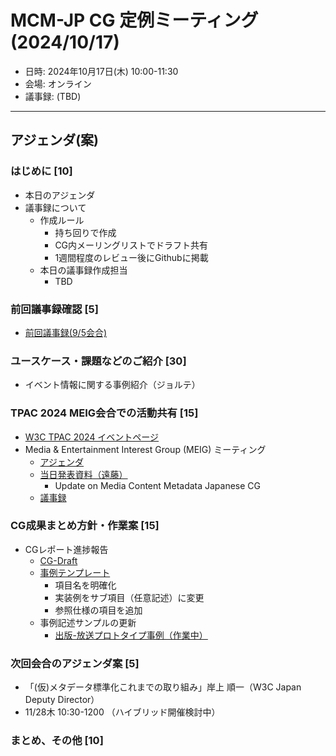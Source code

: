 # MCM-JP CG 定例ミーティング (2024/10/17)

- 日時: 2024年10月17日(木) 10:00-11:30
- 会場: オンライン
- 議事録: (TBD)
  
---
## アジェンダ(案)

### はじめに [10]
- 本日のアジェンダ
- 議事録について
  - 作成ルール
    - 持ち回りで作成
    - CG内メーリングリストでドラフト共有
    - 1週間程度のレビュー後にGithubに掲載
  - 本日の議事録作成担当
    - TBD
### 前回議事録確認 [5]
  - [前回議事録(9/5会合)](../2024-09-05/minutes.md)
  
### ユースケース・課題などのご紹介 [30]
  - イベント情報に関する事例紹介（ジョルテ）
  
### TPAC 2024 MEIG会合での活動共有 [15]
- [W3C TPAC 2024 イベントページ](https://www.w3.org/2024/09/TPAC/Overview.html)
- Media & Entertainment Interest Group (MEIG) ミーティング
  - [アジェンダ](https://github.com/w3c/media-and-entertainment/issues/109)
  - [当日発表資料（遠藤）](https://www.w3.org/2011/webtv/wiki/images/6/6b/20240923_TPAC_MCM-JP-CG-Update.pdf)
    - Update on Media Content Metadata Japanese CG
  - [議事録](https://www.w3.org/2024/09/23-me-minutes.html)

### CG成果まとめ方針・作業案 [15]
  - CGレポート進捗報告
    - [CG-Draft](https://w3c-cg.github.io/mcm-jp/reports/cg-report.html)
    - [事例テンプレート](../../reports/use-case-template.md)
      - 項目名を明確化
      - 実装例をサブ項目（任意記述）に変更
      - 参照仕様の項目を追加
    - 事例記述サンプルの更新
      - [出版-放送プロトタイプ事例（作業中）](../../reports/use-case-sample-EPUB-TVProgram.md)


### 次回会合のアジェンダ案 [5]
- 「(仮)メタデータ標準化これまでの取り組み」岸上 順一（W3C Japan Deputy Director）
- 11/28木 10:30-1200 （ハイブリッド開催検討中）

### まとめ、その他 [10]
